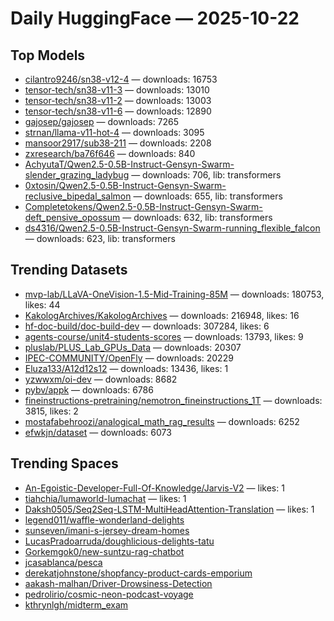 # Daily HuggingFace — 2025-10-22


## Top Models
- [cilantro9246/sn38-v12-4](https://huggingface.co/cilantro9246/sn38-v12-4) — downloads: 16753
- [tensor-tech/sn38-v11-3](https://huggingface.co/tensor-tech/sn38-v11-3) — downloads: 13010
- [tensor-tech/sn38-v11-2](https://huggingface.co/tensor-tech/sn38-v11-2) — downloads: 13003
- [tensor-tech/sn38-v11-6](https://huggingface.co/tensor-tech/sn38-v11-6) — downloads: 12890
- [gajosep/gajosep](https://huggingface.co/gajosep/gajosep) — downloads: 7265
- [strnan/llama-v11-hot-4](https://huggingface.co/strnan/llama-v11-hot-4) — downloads: 3095
- [mansoor2917/sub38-211](https://huggingface.co/mansoor2917/sub38-211) — downloads: 2208
- [zxresearch/ba76f646](https://huggingface.co/zxresearch/ba76f646) — downloads: 840
- [AchyutaT/Qwen2.5-0.5B-Instruct-Gensyn-Swarm-slender_grazing_ladybug](https://huggingface.co/AchyutaT/Qwen2.5-0.5B-Instruct-Gensyn-Swarm-slender_grazing_ladybug) — downloads: 706, lib: transformers
- [0xtosin/Qwen2.5-0.5B-Instruct-Gensyn-Swarm-reclusive_bipedal_salmon](https://huggingface.co/0xtosin/Qwen2.5-0.5B-Instruct-Gensyn-Swarm-reclusive_bipedal_salmon) — downloads: 655, lib: transformers
- [Completetokens/Qwen2.5-0.5B-Instruct-Gensyn-Swarm-deft_pensive_opossum](https://huggingface.co/Completetokens/Qwen2.5-0.5B-Instruct-Gensyn-Swarm-deft_pensive_opossum) — downloads: 632, lib: transformers
- [ds4316/Qwen2.5-0.5B-Instruct-Gensyn-Swarm-running_flexible_falcon](https://huggingface.co/ds4316/Qwen2.5-0.5B-Instruct-Gensyn-Swarm-running_flexible_falcon) — downloads: 623, lib: transformers



## Trending Datasets
- [mvp-lab/LLaVA-OneVision-1.5-Mid-Training-85M](https://huggingface.co/mvp-lab/LLaVA-OneVision-1.5-Mid-Training-85M) — downloads: 180753, likes: 44
- [KakologArchives/KakologArchives](https://huggingface.co/KakologArchives/KakologArchives) — downloads: 216948, likes: 16
- [hf-doc-build/doc-build-dev](https://huggingface.co/hf-doc-build/doc-build-dev) — downloads: 307284, likes: 6
- [agents-course/unit4-students-scores](https://huggingface.co/agents-course/unit4-students-scores) — downloads: 13793, likes: 9
- [pluslab/PLUS_Lab_GPUs_Data](https://huggingface.co/pluslab/PLUS_Lab_GPUs_Data) — downloads: 20307
- [IPEC-COMMUNITY/OpenFly](https://huggingface.co/IPEC-COMMUNITY/OpenFly) — downloads: 20229
- [Eluza133/A12d12s12](https://huggingface.co/Eluza133/A12d12s12) — downloads: 13436, likes: 1
- [yzwwxm/oi-dev](https://huggingface.co/yzwwxm/oi-dev) — downloads: 8682
- [pybv/appk](https://huggingface.co/pybv/appk) — downloads: 6786
- [fineinstructions-pretraining/nemotron_fineinstructions_1T](https://huggingface.co/fineinstructions-pretraining/nemotron_fineinstructions_1T) — downloads: 3815, likes: 2
- [mostafabehroozi/analogical_math_rag_results](https://huggingface.co/mostafabehroozi/analogical_math_rag_results) — downloads: 6252
- [efwkjn/dataset](https://huggingface.co/efwkjn/dataset) — downloads: 6073



## Trending Spaces
- [An-Egoistic-Developer-Full-Of-Knowledge/Jarvis-V2](https://huggingface.co/An-Egoistic-Developer-Full-Of-Knowledge/Jarvis-V2) — likes: 1
- [tiahchia/lumaworld-lumachat](https://huggingface.co/tiahchia/lumaworld-lumachat) — likes: 1
- [Daksh0505/Seq2Seq-LSTM-MultiHeadAttention-Translation](https://huggingface.co/Daksh0505/Seq2Seq-LSTM-MultiHeadAttention-Translation) — likes: 1
- [legend011/waffle-wonderland-delights](https://huggingface.co/legend011/waffle-wonderland-delights)
- [sunseven/imani-s-jersey-dream-homes](https://huggingface.co/sunseven/imani-s-jersey-dream-homes)
- [LucasPradoarruda/doughlicious-delights-tatu](https://huggingface.co/LucasPradoarruda/doughlicious-delights-tatu)
- [Gorkemgok0/new-suntzu-rag-chatbot](https://huggingface.co/Gorkemgok0/new-suntzu-rag-chatbot)
- [jcasablanca/pesca](https://huggingface.co/jcasablanca/pesca)
- [derekatjohnstone/shopfancy-product-cards-emporium](https://huggingface.co/derekatjohnstone/shopfancy-product-cards-emporium)
- [aakash-malhan/Driver-Drowsiness-Detection](https://huggingface.co/aakash-malhan/Driver-Drowsiness-Detection)
- [pedrolirio/cosmic-neon-podcast-voyage](https://huggingface.co/pedrolirio/cosmic-neon-podcast-voyage)
- [kthrynlgh/midterm_exam](https://huggingface.co/kthrynlgh/midterm_exam)
